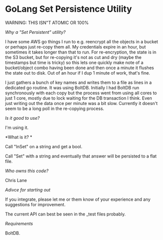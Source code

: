 
GoLang Set Persistence Utility
==============================


WARNING: THIS ISN"T ATOMIC OR 100%

*Why a "Set Persistent" utility?*

I have some AWS go things I run to e.g. reencrypt all the objects in a
bucket or perhaps just re-copy them all.  My credentials expire in an
hour, but sometimes it takes longer than that to run. For re-encryption, the
state is in the S3 bucket, but for re-copying it's not as cut and dry
(maybe the timestamps but time is tricky) so this lets one quickly
make note of a bucket/object combo having been done and then once a
minute it flushes the state out to disk.  Out of an hour if I dup 1
minute of work, that's fine.

I just gathers a bunch of key names and writes them to a file as lines in a 
dedicated go routine.  It was using BoltDB. Initially I had BoltDB run 
synchronously with each copy but the process went from using all 
cores to just 1 core, mostly due to lock waiting for the DB transaction 
I think.  Even just writing out the data once per minute was a bit slow. 
Currently it doesn't seem to be a long poll in the re-copying process.

*Is it good to use?*

I'm using it.  

*What is it? *

Call "InSet" on a string and get a bool. 

Call "Set" with a string and eventually that answer will be
persisted to a flat file.  

*Who owns this code?*

Chris Lane

*Adivce for starting out*

If you integrate, please let me or them know of your experience and
any suggestions for improvement.

The current API can best be seen in the _test files probably.  

*Requirements*

BoltDB.  
